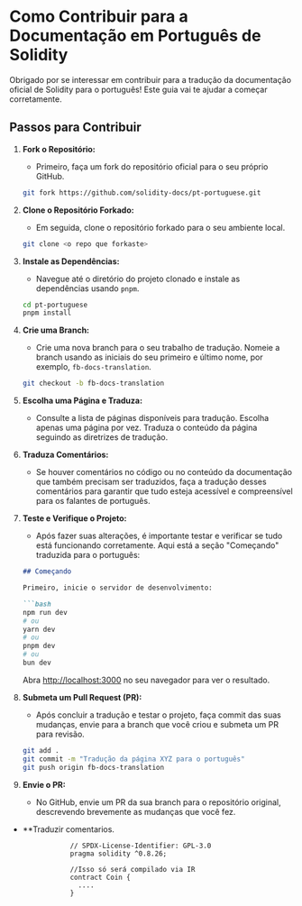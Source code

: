 

# Como Contribuir para a Documentação em Português de Solidity

Obrigado por se interessar em contribuir para a tradução da documentação oficial de Solidity para o português! Este guia vai te ajudar a começar corretamente.

## Passos para Contribuir

1. **Fork o Repositório:**
   - Primeiro, faça um fork do repositório oficial para o seu próprio GitHub.

   ```bash
   git fork https://github.com/solidity-docs/pt-portuguese.git
   ```

2. **Clone o Repositório Forkado:**
   - Em seguida, clone o repositório forkado para o seu ambiente local.

   ```bash
   git clone <o repo que forkaste>
   ```

3. **Instale as Dependências:**
   - Navegue até o diretório do projeto clonado e instale as dependências usando `pnpm`.

   ```bash
   cd pt-portuguese
   pnpm install
   ```

4. **Crie uma Branch:**
   - Crie uma nova branch para o seu trabalho de tradução. Nomeie a branch usando as iniciais do seu primeiro e último nome, por exemplo, `fb-docs-translation`.

   ```bash
   git checkout -b fb-docs-translation
   ```

5. **Escolha uma Página e Traduza:**
   - Consulte a lista de páginas disponíveis para tradução. Escolha apenas uma página por vez. Traduza o conteúdo da página seguindo as diretrizes de tradução.

6. **Traduza Comentários:**
   - Se houver comentários no código ou no conteúdo da documentação que também precisam ser traduzidos, faça a tradução desses comentários para garantir que tudo esteja acessível e compreensível para os falantes de português.

7. **Teste e Verifique o Projeto:**
   - Após fazer suas alterações, é importante testar e verificar se tudo está funcionando corretamente. Aqui está a seção "Começando" traduzida para o português:

   ```md
   ## Começando

   Primeiro, inicie o servidor de desenvolvimento:

   ```bash
   npm run dev
   # ou
   yarn dev
   # ou
   pnpm dev
   # ou
   bun dev
   ```

   Abra [http://localhost:3000](http://localhost:3000) no seu navegador para ver o resultado.



8. **Submeta um Pull Request (PR):**
   - Após concluir a tradução e testar o projeto, faça commit das suas mudanças, envie para a branch que você criou e submeta um PR para revisão.

   ```bash
   git add .
   git commit -m "Tradução da página XYZ para o português"
   git push origin fb-docs-translation
   ```

9. **Envie o PR:**
   - No GitHub, envie um PR da sua branch para o repositório original, descrevendo brevemente as mudanças que você fez.


- **Traduzir comentarios.
 ``` 
                // SPDX-License-Identifier: GPL-3.0
                pragma solidity ^0.8.26;

                //Isso só será compilado via IR
                contract Coin {
                  ....
                }
   ```
